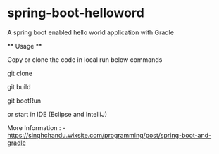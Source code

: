  # spring-boot-helloword

A spring boot enabled hello world application with Gradle

** Usage **

Copy or clone the code in local run below commands

git clone 

git build

git bootRun 

or 
start in IDE (Eclipse and IntelliJ)

More Information : - https://singhchandu.wixsite.com/programming/post/spring-boot-and-gradle
